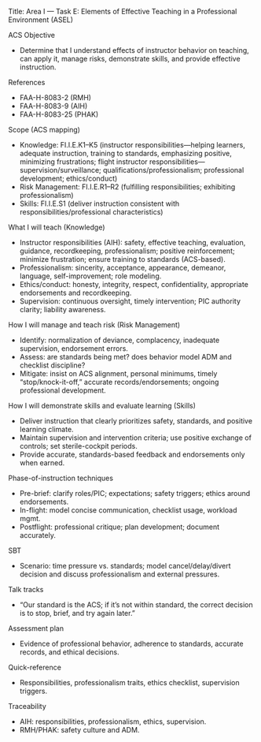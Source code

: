 Title: Area I — Task E: Elements of Effective Teaching in a Professional Environment (ASEL)

ACS Objective
- Determine that I understand effects of instructor behavior on teaching, can apply it, manage risks, demonstrate skills, and provide effective instruction.

References
- FAA-H-8083-2 (RMH)
- FAA-H-8083-9 (AIH)
- FAA-H-8083-25 (PHAK)

Scope (ACS mapping)
- Knowledge: FI.I.E.K1–K5 (instructor responsibilities—helping learners, adequate instruction, training to standards, emphasizing positive, minimizing frustrations; flight instructor responsibilities—supervision/surveillance; qualifications/professionalism; professional development; ethics/conduct)
- Risk Management: FI.I.E.R1–R2 (fulfilling responsibilities; exhibiting professionalism)
- Skills: FI.I.E.S1 (deliver instruction consistent with responsibilities/professional characteristics)

What I will teach (Knowledge)
- Instructor responsibilities (AIH): safety, effective teaching, evaluation, guidance, recordkeeping, professionalism; positive reinforcement; minimize frustration; ensure training to standards (ACS-based).
- Professionalism: sincerity, acceptance, appearance, demeanor, language, self-improvement; role modeling.
- Ethics/conduct: honesty, integrity, respect, confidentiality, appropriate endorsements and recordkeeping.
- Supervision: continuous oversight, timely intervention; PIC authority clarity; liability awareness.

How I will manage and teach risk (Risk Management)
- Identify: normalization of deviance, complacency, inadequate supervision, endorsement errors.
- Assess: are standards being met? does behavior model ADM and checklist discipline?
- Mitigate: insist on ACS alignment, personal minimums, timely “stop/knock-it-off,” accurate records/endorsements; ongoing professional development.

How I will demonstrate skills and evaluate learning (Skills)
- Deliver instruction that clearly prioritizes safety, standards, and positive learning climate.
- Maintain supervision and intervention criteria; use positive exchange of controls; set sterile-cockpit periods.
- Provide accurate, standards-based feedback and endorsements only when earned.

Phase-of-instruction techniques
- Pre-brief: clarify roles/PIC; expectations; safety triggers; ethics around endorsements.
- In-flight: model concise communication, checklist usage, workload mgmt.
- Postflight: professional critique; plan development; document accurately.

SBT
- Scenario: time pressure vs. standards; model cancel/delay/divert decision and discuss professionalism and external pressures.

Talk tracks
- “Our standard is the ACS; if it’s not within standard, the correct decision is to stop, brief, and try again later.”

Assessment plan
- Evidence of professional behavior, adherence to standards, accurate records, and ethical decisions.

Quick-reference
- Responsibilities, professionalism traits, ethics checklist, supervision triggers.

Traceability
- AIH: responsibilities, professionalism, ethics, supervision.
- RMH/PHAK: safety culture and ADM.